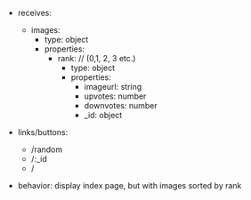 * receives: 
    * images:
        * type: object
        * properties:
            * rank:   // (0,1, 2, 3 etc.)
                * type: object
                * properties:
                    * imageurl: string
                    * upvotes: number
                    * downvotes: number
                    * _id: object

* links/buttons:
    * /random
    * /:_id
    * /

* behavior: display index page, but with images sorted by rank